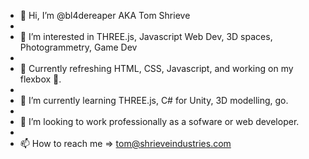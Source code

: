 - 👋 Hi, I’m @bl4dereaper AKA Tom Shrieve
- 
- 👀 I’m interested in THREE.js, Javascript Web Dev, 3D spaces, Photogrammetry, Game Dev
- 
- 🐙 Currently refreshing HTML, CSS, Javascript, and working on my flexbox 💪.
-
- 🌱 I’m currently learning THREE.js, C# for Unity, 3D modelling, go.
- 
- 💞️ I’m looking to work professionally as a sofware or web developer.
- 
- 📫 How to reach me => tom@shrieveindustries.com
